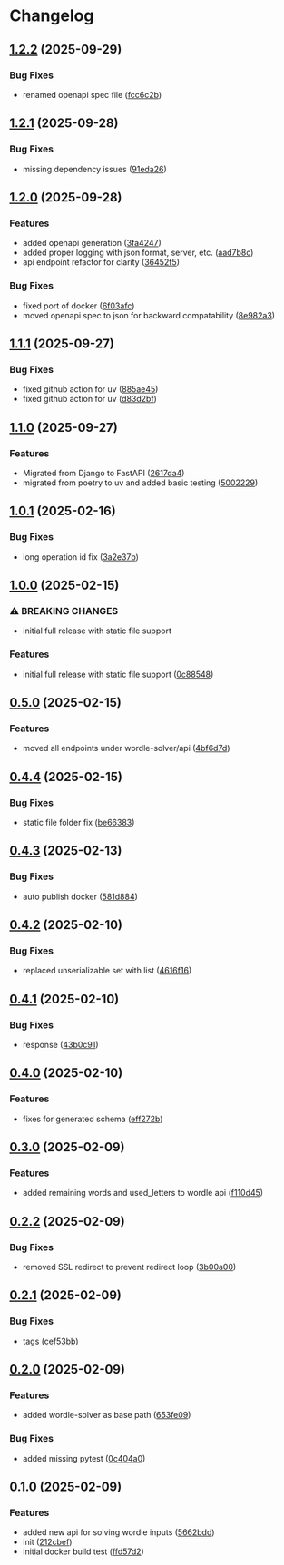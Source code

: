# Changelog

## [1.2.2](https://github.com/fmakdemir/fwordlesolver-api/compare/v1.2.1...v1.2.2) (2025-09-29)


### Bug Fixes

* renamed openapi spec file ([fcc6c2b](https://github.com/fmakdemir/fwordlesolver-api/commit/fcc6c2b5b515071cf47e97ccdc52a8480a07e896))

## [1.2.1](https://github.com/fmakdemir/fwordlesolver-api/compare/v1.2.0...v1.2.1) (2025-09-28)


### Bug Fixes

* missing dependency issues ([91eda26](https://github.com/fmakdemir/fwordlesolver-api/commit/91eda263765d479c990a6e655b3f7796418b0867))

## [1.2.0](https://github.com/fmakdemir/fwordlesolver-api/compare/v1.1.1...v1.2.0) (2025-09-28)


### Features

* added openapi generation ([3fa4247](https://github.com/fmakdemir/fwordlesolver-api/commit/3fa42478c9c6a57e255ae4e89df99166da927307))
* added proper logging with json format, server, etc. ([aad7b8c](https://github.com/fmakdemir/fwordlesolver-api/commit/aad7b8c2016aab31b8267135df8095ecbaf30458))
* api endpoint refactor for clarity ([36452f5](https://github.com/fmakdemir/fwordlesolver-api/commit/36452f5324924bc5447fe9a0dae19801f6525437))


### Bug Fixes

* fixed port of docker ([6f03afc](https://github.com/fmakdemir/fwordlesolver-api/commit/6f03afcea41c531f56c347ed2f1916030b8dcab7))
* moved openapi spec to json for backward compatability ([8e982a3](https://github.com/fmakdemir/fwordlesolver-api/commit/8e982a360e603d76c15c75088e8c03a2b27f52c8))

## [1.1.1](https://github.com/fmakdemir/fwordlesolver-api/compare/v1.1.0...v1.1.1) (2025-09-27)


### Bug Fixes

* fixed github action for uv ([885ae45](https://github.com/fmakdemir/fwordlesolver-api/commit/885ae452bcaa93661fc3d732e2ae31b4b17d086c))
* fixed github action for uv ([d83d2bf](https://github.com/fmakdemir/fwordlesolver-api/commit/d83d2bfc3bd9452a2b9e46b8f772b39159026609))

## [1.1.0](https://github.com/fmakdemir/fwordlesolver-api/compare/v1.0.1...v1.1.0) (2025-09-27)


### Features

* Migrated from Django to FastAPI ([2617da4](https://github.com/fmakdemir/fwordlesolver-api/commit/2617da4a28316953b06c4e5d82b2ea9dbeffa929))
* migrated from poetry to uv and added basic testing ([5002229](https://github.com/fmakdemir/fwordlesolver-api/commit/5002229f58bb14f98644c65b399d0314fb1a9826))

## [1.0.1](https://github.com/fmakdemir/fwordlesolver-api/compare/v1.0.0...v1.0.1) (2025-02-16)


### Bug Fixes

* long operation id fix ([3a2e37b](https://github.com/fmakdemir/fwordlesolver-api/commit/3a2e37b8a85bc265ec412eb9aa8fc6926e9e7132))

## [1.0.0](https://github.com/fmakdemir/fwordlesolver-api/compare/v0.5.0...v1.0.0) (2025-02-15)


### ⚠ BREAKING CHANGES

* initial full release with static file support

### Features

* initial full release with static file support ([0c88548](https://github.com/fmakdemir/fwordlesolver-api/commit/0c885486e2e00acc644645a538907a4ac103af13))

## [0.5.0](https://github.com/fmakdemir/fwordlesolver-api/compare/v0.4.4...v0.5.0) (2025-02-15)


### Features

* moved all endpoints under wordle-solver/api ([4bf6d7d](https://github.com/fmakdemir/fwordlesolver-api/commit/4bf6d7d870203cb0cc4879d441e08d1e390fb526))

## [0.4.4](https://github.com/fmakdemir/fwordlesolver-api/compare/v0.4.3...v0.4.4) (2025-02-15)


### Bug Fixes

* static file folder fix ([be66383](https://github.com/fmakdemir/fwordlesolver-api/commit/be66383d4bf6434d0d96574c46ce0d2f7c3617f1))

## [0.4.3](https://github.com/fmakdemir/fwordlesolver-api/compare/v0.4.2...v0.4.3) (2025-02-13)


### Bug Fixes

* auto publish docker ([581d884](https://github.com/fmakdemir/fwordlesolver-api/commit/581d8846228457c1a1c2ca0414351b07057f6c4c))

## [0.4.2](https://github.com/fmakdemir/fwordlesolver-api/compare/v0.4.1...v0.4.2) (2025-02-10)


### Bug Fixes

* replaced unserializable set with list ([4616f16](https://github.com/fmakdemir/fwordlesolver-api/commit/4616f1618fb05eaedccfb8fdf5afd7495b71b812))

## [0.4.1](https://github.com/fmakdemir/fwordlesolver-api/compare/v0.4.0...v0.4.1) (2025-02-10)


### Bug Fixes

* response ([43b0c91](https://github.com/fmakdemir/fwordlesolver-api/commit/43b0c9156d708b1c56568e0d6a02cab3c8e5c914))

## [0.4.0](https://github.com/fmakdemir/fwordlesolver-api/compare/v0.3.0...v0.4.0) (2025-02-10)


### Features

* fixes for generated schema ([eff272b](https://github.com/fmakdemir/fwordlesolver-api/commit/eff272b0856d9c4d7c9c85808bd96ff023f8c193))

## [0.3.0](https://github.com/fmakdemir/fwordlesolver-api/compare/v0.2.2...v0.3.0) (2025-02-09)


### Features

* added remaining words and used_letters to wordle api ([f110d45](https://github.com/fmakdemir/fwordlesolver-api/commit/f110d459a267d3cf84a6aa9e2994c5ad38045d8c))

## [0.2.2](https://github.com/fmakdemir/fwordlesolver-api/compare/v0.2.1...v0.2.2) (2025-02-09)


### Bug Fixes

* removed SSL redirect to prevent redirect loop ([3b00a00](https://github.com/fmakdemir/fwordlesolver-api/commit/3b00a00ca29f387ae3ae3b8dbe785b07f113dae8))

## [0.2.1](https://github.com/fmakdemir/fwordlesolver-api/compare/v0.2.0...v0.2.1) (2025-02-09)


### Bug Fixes

* tags ([cef53bb](https://github.com/fmakdemir/fwordlesolver-api/commit/cef53bb607347d391885b3f2fec521c0855fb54b))

## [0.2.0](https://github.com/fmakdemir/fwordlesolver-api/compare/v0.1.0...v0.2.0) (2025-02-09)


### Features

* added wordle-solver as base path ([653fe09](https://github.com/fmakdemir/fwordlesolver-api/commit/653fe092b0d8c26a9e645fa35c719b335954897b))


### Bug Fixes

* added missing pytest ([0c404a0](https://github.com/fmakdemir/fwordlesolver-api/commit/0c404a07e747779a944246b9b812120db659e81c))

## 0.1.0 (2025-02-09)


### Features

* added new api for solving wordle inputs ([5662bdd](https://github.com/fmakdemir/fwordlesolver-api/commit/5662bdd783a431289997f265a28b3a411bdc24bd))
* init ([212cbef](https://github.com/fmakdemir/fwordlesolver-api/commit/212cbef8fcea9b26b150529aa8052526380c156f))
* initial docker build test ([ffd57d2](https://github.com/fmakdemir/fwordlesolver-api/commit/ffd57d2344bed02d4ebbeda45bcad5aa1de2c069))

